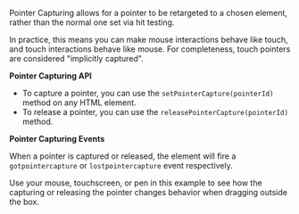 Pointer Capturing allows for a pointer to be retargeted to a chosen element, rather than the normal one set via hit testing.

In practice, this means you can make mouse interactions behave like touch, and touch interactions behave like mouse.
For completeness, touch pointers are considered "implicitly captured".

**Pointer Capturing API**

* To capture a pointer, you can use the `setPointerCapture(pointerId)` method on any HTML element.
* To release a pointer, you can use the `releasePointerCapture(pointerId)` method.

**Pointer Capturing Events**

When a pointer is captured or released, the element will fire a `gotpointercapture` or `lostpointercapture` event respectively.

Use your mouse, touchscreen, or pen in this example to see how the capturing or releasing the pointer changes behavior when dragging outside the box.
